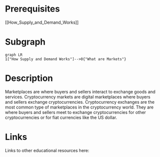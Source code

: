 # Prerequisites
[[How_Supply_and_Demand_Works]]



# Subgraph

```mermaid
graph LR
1["How Supply and Demand Works"]-->0{"What are Markets"}
```



# Description
  
Marketplaces are where buyers and sellers interact to exchange goods and services. Cryptocurrency markets are digital marketplaces where buyers and sellers exchange cryptocurrencies. Cryptocurrency exchanges are the most common type of marketplaces in the cryptocurrency world. They are where buyers and sellers meet to exchange cryptocurrencies for other cryptocurrencies or for fiat currencies like the US dollar.

# Links
Links to other educational resources here:
